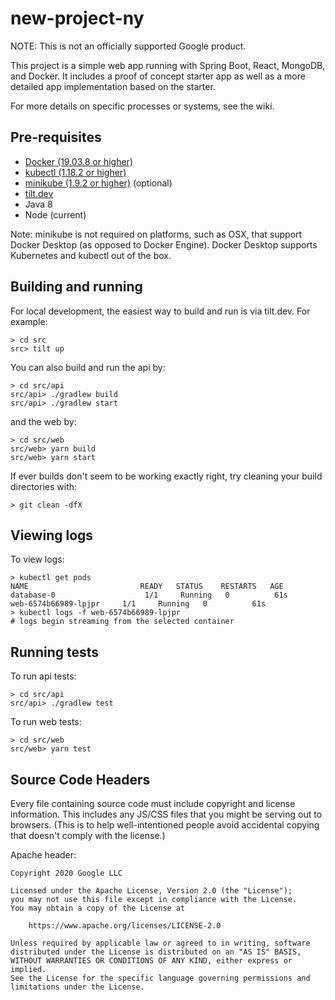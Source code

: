 # new-project-ny

NOTE: This is not an officially supported Google product.

This project is a simple web app running with Spring Boot, React, MongoDB,
and Docker. It includes a proof of concept starter app as well as a more
detailed app implementation based on the starter.

For more details on specific processes or systems, see the wiki.

## Pre-requisites

* [Docker (19.03.8 or higher)](https://docs.docker.com/get-started/#download-and-install-docker-desktop)
* [kubectl (1.18.2 or
  higher)](https://kubernetes.io/docs/tasks/tools/install-kubectl)
* [minikube (1.9.2 or
  higher)](https://kubernetes.io/docs/tasks/tools/install-minikube/) (optional)
* [tilt.dev](https://tilt.dev/)
* Java 8
* Node (current)

Note: minikube is not required on platforms, such as OSX, that support Docker 
Desktop (as opposed to Docker Engine). Docker Desktop supports Kubernetes and
kubectl out of the box. 

## Building and running

For local development, the easiest way to build and run is via tilt.dev. For
example:

```
> cd src
src> tilt up
```

You can also build and run the api by:

```
> cd src/api
src/api> ./gradlew build
src/api> ./gradlew start
```

and the web by:

```
> cd src/web
src/web> yarn build
src/web> yarn start
```

If ever builds don't seem to be working exactly right, try cleaning your build
directories with:

```
> git clean -dfX
```

## Viewing logs

To view logs:

```
> kubectl get pods
NAME                         READY   STATUS    RESTARTS   AGE
database-0                    1/1     Running   0          61s
web-6574b66989-lpjpr     1/1     Running   0          61s
> kubectl logs -f web-6574b66989-lpjpr
# logs begin streaming from the selected container
```

## Running tests

To run api tests:

```
> cd src/api
src/api> ./gradlew test
```

To run web tests:

```
> cd src/web
src/web> yarn test
```

## Source Code Headers

Every file containing source code must include copyright and license
information. This includes any JS/CSS files that you might be serving out to
browsers. (This is to help well-intentioned people avoid accidental copying that
doesn't comply with the license.)

Apache header:

    Copyright 2020 Google LLC

    Licensed under the Apache License, Version 2.0 (the "License");
    you may not use this file except in compliance with the License.
    You may obtain a copy of the License at

        https://www.apache.org/licenses/LICENSE-2.0

    Unless required by applicable law or agreed to in writing, software
    distributed under the License is distributed on an "AS IS" BASIS,
    WITHOUT WARRANTIES OR CONDITIONS OF ANY KIND, either express or implied.
    See the License for the specific language governing permissions and
    limitations under the License.
